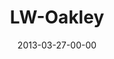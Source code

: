 ---
layout: message
category: message
series: "Last Wednesday"
title: "LW-Oakley"
date: 2013-03-27-00-00
message_id: 780
---